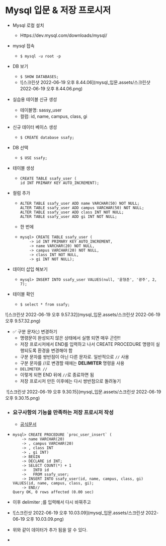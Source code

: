 # Mysql 입문 & 저장 프로시저

- Mysql 로컬 설치
  - Https://dev.mysql.com/downloads/mysql/

- mysql 접속
  - `$ mysql -u root -p`

- DB 보기
  - `$ SHOW DATABASES;`
  - ![스크린샷 2022-06-19 오후 8.44.06](mysql_입문.assets/스크린샷 2022-06-19 오후 8.44.06.png)

- 실습용 테이블 신규 생성

  - 테이블명: sassy_user
  - 컬럼: id, name, campus, class, gi

- 신규 데이터 베이스 생성

  - `$ CREATE database ssafy;`

- DB 선택

  - `$ USE ssafy;`

- 테이블 생성

  - ```mysql
    CREATE TABLE ssafy_user (
    id INT PRIMARY KEY AUTO_INCREMENT);
    ```

- 컬럼 추가

  - ```mysql
    ALTER TABLE ssafy_user ADD name VARCHAR(50) NOT NULL;
    ALTER TABLE ssafy_user ADD campus VARCHAR(50) NOT NULL;
    ALTER TABLE ssafy_user ADD class INT NOT NULL;
    ALTER TABLE ssafy_user ADD gi INT NOT NULL;
    ```

  - 한 번에

  - ```mysql
    mysql> CREATE TABLE ssafy_user (
        -> id INT PRIMARY KEY AUTO_INCREMENT,
        -> name VARCHAR(20) NOT NULL,
        -> campus VARCHAR(20) NOT NULL,
        -> class INT NOT NULL,
        -> gi INT NOT NULL);
    ```

- 데이터 삽입 해보기

  - `mysql> INSERT INTO ssafy_user VALUES(null, '윤형준', '광주', 2, 7);`

- 테이블 확인

  - `$ select * from ssafy;`

![스크린샷 2022-06-19 오후 9.57.32](mysql_입문.assets/스크린샷 2022-06-19 오후 9.57.32.png)

- :white_check_mark: 구분 문자(;) 변경하기
  - 명령문이 완성되지 않은 상태에서 실행 되면 매우 곤란!!
  - 저장 프로시저에서 END를 입력하고 나서 CREATE PROCEDURE 명령이 실행되도록 환경을 변경해야 함
  - 구분 문자를 쌍반점이 아닌 다른 문자로. 일반적으로 `//` 사용
  - 구분 문자를 //로 변경할 때에는 **DELIMITER** 명령을 사용
  - `DELIMETER //`
  - 이렇게 되면 END 뒤에 `//`로 종료하면 됨
  - 저장 프로시저 만든 이후에는 다시 쌍반점으로 돌려놓기

​	![스크린샷 2022-06-19 오후 9.30.15](mysql_입문.assets/스크린샷 2022-06-19 오후 9.30.15.png)

- ### 요구사항의 기능을 만족하는 저장 프로시저 작성

  - [공식문서](https://dev.mysql.com/doc/refman/8.0/en/create-procedure.html)

- ```mysql
  mysql> CREATE PROCEDURE `proc_user_insert` (
      -> name VARCHAR(20)
      -> , campus VARCHAR(20)
      -> , class INT
      -> , gi INT)
      -> BEGIN
      -> DECLARE id INT;
      -> SELECT COUNT(*) + 1
      ->   INTO id
      ->   FROM ssafy_user;
      -> INSERT INTO ssafy_user(id, name, campus, class, gi) VALUES(id, name, campus, class, gi);
      -> END//
  Query OK, 0 rows affected (0.00 sec)
  
  ```

- 이후 delimiter ;를 입력해서 다시 바꿔주고

- ![스크린샷 2022-06-19 오후 10.03.09](mysql_입문.assets/스크린샷 2022-06-19 오후 10.03.09.png)

- 위와 같이 데이터가 추가 됨을 알 수 있다.

- 
